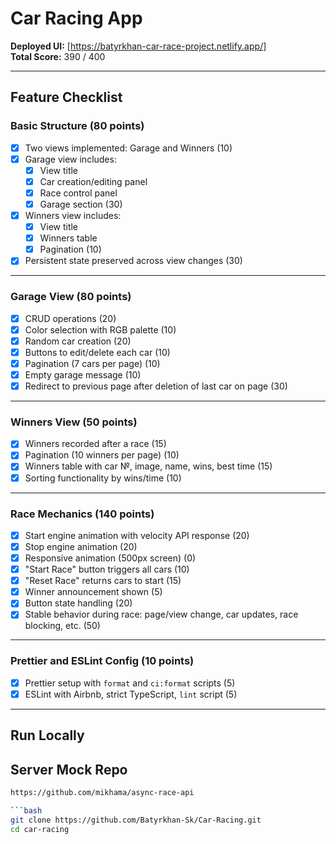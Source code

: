# Car Racing App

**Deployed UI:** [https://batyrkhan-car-race-project.netlify.app/]  
**Total Score:** 390 / 400

---

## Feature Checklist

### Basic Structure (80 points)
- [x] Two views implemented: Garage and Winners (10)
- [x] Garage view includes:
  - [x] View title
  - [x] Car creation/editing panel
  - [x] Race control panel
  - [x] Garage section (30)
- [x] Winners view includes:
  - [x] View title
  - [x] Winners table
  - [x] Pagination (10)
- [x] Persistent state preserved across view changes (30)

---

### Garage View (80 points)
- [x] CRUD operations (20)
- [x] Color selection with RGB palette (10)
- [x] Random car creation (20)
- [x] Buttons to edit/delete each car (10)
- [x] Pagination (7 cars per page) (10)
- [x] Empty garage message (10)
- [x] Redirect to previous page after deletion of last car on page (30)

---

### Winners View (50 points)
- [x] Winners recorded after a race (15)
- [x] Pagination (10 winners per page) (10)
- [x] Winners table with car №, image, name, wins, best time (15)
- [x] Sorting functionality by wins/time (10)

---

### Race Mechanics (140 points)
- [x] Start engine animation with velocity API response (20)
- [x] Stop engine animation (20)
- [x] Responsive animation (500px screen) (0)
- [x] "Start Race" button triggers all cars (10)
- [x] "Reset Race" returns cars to start (15)
- [x] Winner announcement shown (5)
- [x] Button state handling (20)
- [x] Stable behavior during race: page/view change, car updates, race blocking, etc. (50)

---

### Prettier and ESLint Config (10 points)
- [x] Prettier setup with `format` and `ci:format` scripts (5)
- [x] ESLint with Airbnb, strict TypeScript, `lint` script (5)

---

## Run Locally

## Server Mock Repo

```bash
https://github.com/mikhama/async-race-api

```bash
git clone https://github.com/Batyrkhan-Sk/Car-Racing.git
cd car-racing
